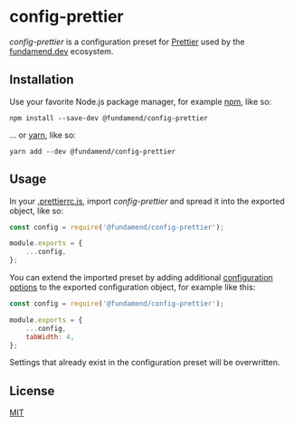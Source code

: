 # config-prettier

_config-prettier_ is a configuration preset for [Prettier] used by the [fundamend.dev] ecosystem.

## Installation

Use your favorite Node.js package manager, for example [npm], like so:

    npm install --save-dev @fundamend/config-prettier

... or [yarn], like so:

    yarn add --dev @fundamend/config-prettier

## Usage

In your [.prettierrc.js], import _config-prettier_ and spread it into the exported object, like so:

```js
const config = require('@fundamend/config-prettier');

module.exports = {
	...config,
};
```

You can extend the imported preset by adding additional [configuration options] to the exported configuration object, for example like this:

```js
const config = require('@fundamend/config-prettier');

module.exports = {
	...config,
	tabWidth: 4,
};
```

Settings that already exist in the configuration preset will be overwritten.

## License

[MIT]

[configuration options]: https://prettier.io/docs/en/options.html
[fundamend.dev]: https://fundamend.dev
[mit]: https://choosealicense.com/licenses/mit/
[npm]: https://www.npmjs.com/
[prettier]: https://prettier.io/
[.prettierrc.js]: https://prettier.io/docs/en/configuration.html
[yarn]: https://yarnpkg.com/
